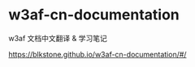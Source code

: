 # w3af-cn-documentation

w3af 文档中文翻译 &amp; 学习笔记

https://blkstone.github.io/w3af-cn-documentation/#/